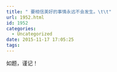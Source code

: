 ```yaml
---
title: " 要相信美好的事情永远不会发生。\t\t"
url: 1952.html
id: 1952
categories:
  - Uncategorized
date: 2015-11-17 17:05:25
tags:
---
```


如题，谨记！